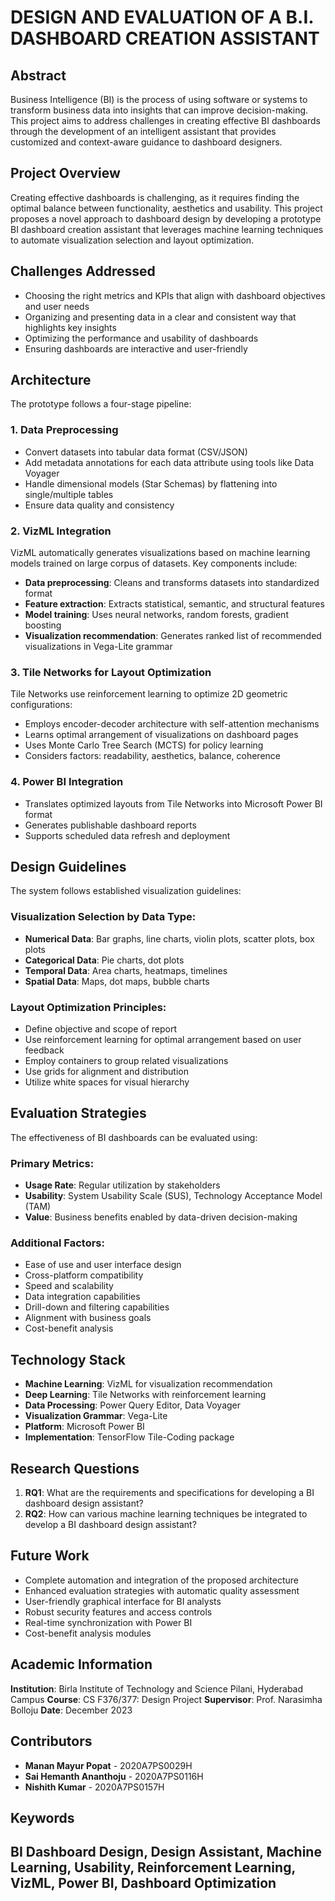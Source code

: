 # DESIGN AND EVALUATION OF A B.I. DASHBOARD CREATION ASSISTANT
## Abstract
Business Intelligence (BI) is the process of using software or systems to transform business data into insights that can improve decision-making. This project aims to address challenges in creating effective BI dashboards through the development of an intelligent assistant that provides customized and context-aware guidance to dashboard designers.
## Project Overview
Creating effective dashboards is challenging, as it requires finding the optimal balance between functionality, aesthetics and usability. This project proposes a novel approach to dashboard design by developing a prototype BI dashboard creation assistant that leverages machine learning techniques to automate visualization selection and layout optimization.
## Challenges Addressed
- Choosing the right metrics and KPIs that align with dashboard objectives and user needs
- Organizing and presenting data in a clear and consistent way that highlights key insights
- Optimizing the performance and usability of dashboards
- Ensuring dashboards are interactive and user-friendly
## Architecture
The prototype follows a four-stage pipeline:
### 1. Data Preprocessing
- Convert datasets into tabular data format (CSV/JSON)
- Add metadata annotations for each data attribute using tools like Data Voyager
- Handle dimensional models (Star Schemas) by flattening into single/multiple tables
- Ensure data quality and consistency
### 2. VizML Integration
VizML automatically generates visualizations based on machine learning models trained on large corpus of datasets. Key components include:
- **Data preprocessing**: Cleans and transforms datasets into standardized format
- **Feature extraction**: Extracts statistical, semantic, and structural features
- **Model training**: Uses neural networks, random forests, gradient boosting
- **Visualization recommendation**: Generates ranked list of recommended visualizations in Vega-Lite grammar
### 3. Tile Networks for Layout Optimization
Tile Networks use reinforcement learning to optimize 2D geometric configurations:
- Employs encoder-decoder architecture with self-attention mechanisms
- Learns optimal arrangement of visualizations on dashboard pages
- Uses Monte Carlo Tree Search (MCTS) for policy learning
- Considers factors: readability, aesthetics, balance, coherence
### 4. Power BI Integration
- Translates optimized layouts from Tile Networks into Microsoft Power BI format
- Generates publishable dashboard reports
- Supports scheduled data refresh and deployment
## Design Guidelines
The system follows established visualization guidelines:
### Visualization Selection by Data Type:
- **Numerical Data**: Bar graphs, line charts, violin plots, scatter plots, box plots
- **Categorical Data**: Pie charts, dot plots
- **Temporal Data**: Area charts, heatmaps, timelines
- **Spatial Data**: Maps, dot maps, bubble charts
### Layout Optimization Principles:
- Define objective and scope of report
- Use reinforcement learning for optimal arrangement based on user feedback
- Employ containers to group related visualizations
- Use grids for alignment and distribution
- Utilize white spaces for visual hierarchy
## Evaluation Strategies
The effectiveness of BI dashboards can be evaluated using:
### Primary Metrics:
- **Usage Rate**: Regular utilization by stakeholders
- **Usability**: System Usability Scale (SUS), Technology Acceptance Model (TAM)
- **Value**: Business benefits enabled by data-driven decision-making
### Additional Factors:
- Ease of use and user interface design
- Cross-platform compatibility
- Speed and scalability
- Data integration capabilities
- Drill-down and filtering capabilities
- Alignment with business goals
- Cost-benefit analysis
## Technology Stack
- **Machine Learning**: VizML for visualization recommendation
- **Deep Learning**: Tile Networks with reinforcement learning
- **Data Processing**: Power Query Editor, Data Voyager
- **Visualization Grammar**: Vega-Lite
- **Platform**: Microsoft Power BI
- **Implementation**: TensorFlow Tile-Coding package
## Research Questions
1. **RQ1**: What are the requirements and specifications for developing a BI dashboard design assistant?
2. **RQ2**: How can various machine learning techniques be integrated to develop a BI dashboard design assistant?
## Future Work
- Complete automation and integration of the proposed architecture
- Enhanced evaluation strategies with automatic quality assessment
- User-friendly graphical interface for BI analysts
- Robust security features and access controls
- Real-time synchronization with Power BI
- Cost-benefit analysis modules
## Academic Information
**Institution**: Birla Institute of Technology and Science Pilani, Hyderabad Campus
**Course**: CS F376/377: Design Project
**Supervisor**: Prof. Narasimha Bolloju
**Date**: December 2023
## Contributors
- **Manan Mayur Popat** - 2020A7PS0029H
- **Sai Hemanth Ananthoju** - 2020A7PS0116H
- **Nishith Kumar** - 2020A7PS0157H
## Keywords
BI Dashboard Design, Design Assistant, Machine Learning, Usability, Reinforcement Learning, VizML, Power BI, Dashboard Optimization
---
